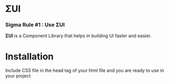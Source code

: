 # ΣUI

### Sigma Rule #1 : Use ΣUI
**ΣUI** is a Component Library that helps in building UI faster and easier.

# Installation

Include CSS file in the head tag of your html file and you are ready to use in your project
